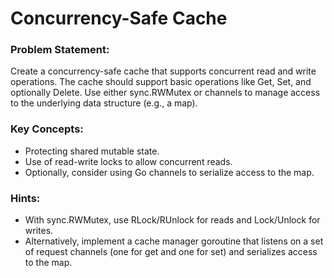 # Concurrency-Safe Cache

### Problem Statement:

Create a concurrency-safe cache that supports concurrent read and write operations. The cache should support basic operations like Get, Set, and optionally Delete. Use either sync.RWMutex or channels to manage access to the underlying data structure (e.g., a map).

### Key Concepts:

- Protecting shared mutable state.
- Use of read-write locks to allow concurrent reads.
- Optionally, consider using Go channels to serialize access to the map.

### Hints:

- With sync.RWMutex, use RLock/RUnlock for reads and Lock/Unlock for writes.
- Alternatively, implement a cache manager goroutine that listens on a set of request channels (one for get and one for set) and serializes access to the map.
